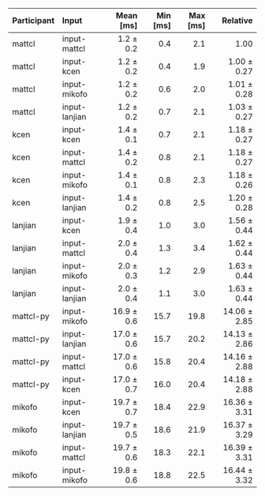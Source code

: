 | Participant | Input | Mean [ms] | Min [ms] | Max [ms] | Relative |
|:---|:---|---:|---:|---:|---:|
| mattcl | input-mattcl | 1.2 ± 0.2 | 0.4 | 2.1 | 1.00 |
| mattcl | input-kcen | 1.2 ± 0.2 | 0.4 | 1.9 | 1.00 ± 0.27 |
| mattcl | input-mikofo | 1.2 ± 0.2 | 0.6 | 2.0 | 1.01 ± 0.28 |
| mattcl | input-lanjian | 1.2 ± 0.2 | 0.7 | 2.1 | 1.03 ± 0.27 |
| kcen | input-kcen | 1.4 ± 0.1 | 0.7 | 2.1 | 1.18 ± 0.27 |
| kcen | input-mattcl | 1.4 ± 0.2 | 0.8 | 2.1 | 1.18 ± 0.27 |
| kcen | input-mikofo | 1.4 ± 0.1 | 0.8 | 2.3 | 1.18 ± 0.26 |
| kcen | input-lanjian | 1.4 ± 0.2 | 0.8 | 2.5 | 1.20 ± 0.28 |
| lanjian | input-kcen | 1.9 ± 0.4 | 1.0 | 3.0 | 1.56 ± 0.44 |
| lanjian | input-mattcl | 2.0 ± 0.4 | 1.3 | 3.4 | 1.62 ± 0.44 |
| lanjian | input-mikofo | 2.0 ± 0.3 | 1.2 | 2.9 | 1.63 ± 0.44 |
| lanjian | input-lanjian | 2.0 ± 0.4 | 1.1 | 3.0 | 1.63 ± 0.44 |
| mattcl-py | input-mikofo | 16.9 ± 0.6 | 15.7 | 19.8 | 14.06 ± 2.85 |
| mattcl-py | input-lanjian | 17.0 ± 0.6 | 15.7 | 20.2 | 14.13 ± 2.86 |
| mattcl-py | input-mattcl | 17.0 ± 0.6 | 15.8 | 20.4 | 14.16 ± 2.88 |
| mattcl-py | input-kcen | 17.0 ± 0.7 | 16.0 | 20.4 | 14.18 ± 2.88 |
| mikofo | input-kcen | 19.7 ± 0.7 | 18.4 | 22.9 | 16.36 ± 3.31 |
| mikofo | input-lanjian | 19.7 ± 0.5 | 18.6 | 21.9 | 16.37 ± 3.29 |
| mikofo | input-mattcl | 19.7 ± 0.6 | 18.3 | 22.1 | 16.39 ± 3.31 |
| mikofo | input-mikofo | 19.8 ± 0.6 | 18.8 | 22.5 | 16.44 ± 3.32 |
